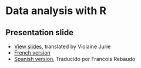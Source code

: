 # Data analysis with R

## Presentation slide

- [View slides](https://huguespecout.github.io/R_presentation_EN/#/), translated by Violaine Jurie       
- [French version](https://huguespecout.github.io/R_presentation_FR/#/)
- [Spanish version](https://huguespecout.github.io/R_presentation_SP/#/), Traducido por Francois Rebaudo

